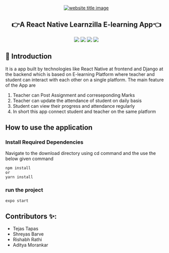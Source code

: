 ﻿<p align="center">
  <a href="#"><img src="https://capsule-render.vercel.app/api?type=rect&color=009ACD&height=100&section=header&text=Learnzilla-App&fontSize=60%&fontColor=ffffff" alt="website title image"></a>
  <h2 align="center">👉A React Native Learnzilla E-learning App👈</h2>
</p>


<p align="center">
<img src="https://img.shields.io/badge/language-React-blue?style=for-the-badge">
<img src="https://img.shields.io/badge/language-React Native-blue?style=for-the-badge">
<img src="https://img.shields.io/badge/language-Django-blue?style=for-the-badge">
<img src="https://img.shields.io/badge/language-Materail UI-blue?style=for-the-badge">  
 </p>

## 📌 Introduction

It is a app built by technologies like React Native at frontend and Django at the backend which is based on E-learning Platform where teacher and student can interact with each other on a single platform.
The main feature of the App are
1. Teacher can Post Assignment and correseponding Marks
2. Teacher can update the attendance of student on daily basis
3. Student can view their progress and attendance regularly
4. In short this app connect student and teacher on the same platform

## How to use the application
### Install Required Dependencies
Navigate to the download directory using cd command and the use the below given command
```
npm install
or
yarn install
```
### run the project
```
expo start
```

## Contributors ✨:

<ul>
  <li>Tejas Tapas</li>  
  <li>Shreyas Barve</li>  
  <li>Rishabh Rathi</li>
  <li>Aditya Morankar</li>  
</ul>

